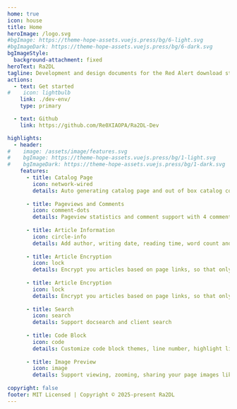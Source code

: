 ```yaml
---
home: true
icon: house
title: Home
heroImage: /logo.svg
#bgImage: https://theme-hope-assets.vuejs.press/bg/6-light.svg
#bgImageDark: https://theme-hope-assets.vuejs.press/bg/6-dark.svg
bgImageStyle:
  background-attachment: fixed
heroText: Ra2DL
tagline: Development and design documents for the Red Alert download station.
actions:
  - text: Get started
#    icon: lightbulb
    link: ./dev-env/
    type: primary

  - text: Github
    link: https://github.com/Re0XIAOPA/Ra2DL-Dev

highlights:
  - header: 
#    image: /assets/image/features.svg
#    bgImage: https://theme-hope-assets.vuejs.press/bg/1-light.svg
#    bgImageDark: https://theme-hope-assets.vuejs.press/bg/1-dark.svg
    features:
      - title: Catalog Page
        icon: network-wired
        details: Auto generating catalog page and out of box catalog component
    
      - title: Pageviews and Comments
        icon: comment-dots
        details: Pageview statistics and comment support with 4 comment service
      
      - title: Article Information
        icon: circle-info
        details: Add author, writing date, reading time, word count and other information to your article
       
      - title: Article Encryption
        icon: lock
        details: Encrypt you articles based on page links, so that only the one you want could see them
       
      - title: Article Encryption
        icon: lock
        details: Encrypt you articles based on page links, so that only the one you want could see them
       
      - title: Search
        icon: search
        details: Support docsearch and client search
        
      - title: Code Block
        icon: code
        details: Customize code block themes, line number, highlight lines, copy button, etc.
        
      - title: Image Preview
        icon: image
        details: Support viewing, zooming, sharing your page images like a gallery
        
copyright: false
footer: MIT Licensed | Copyright © 2025-present Ra2DL
---
```

